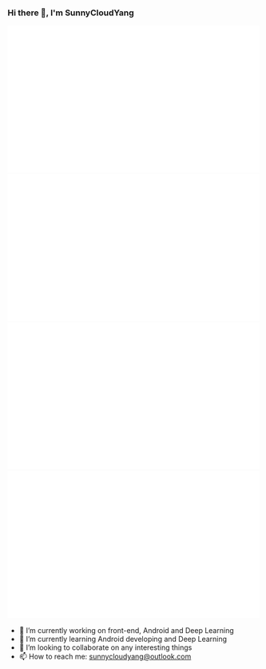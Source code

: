 ### Hi there 👋, I'm SunnyCloudYang

<!--
**SunnyCloudYang/SunnyCloudYang** is a ✨ _special_ ✨ repository because its `README.md` (this file) appears on your GitHub profile.

Here are some ideas to get you started:

- 🤔 I’m looking for help with ...
- 💬 Ask me about ...
- 😄 Pronouns: ...
- ⚡ Fun fact: ...
-->

![](https://raw.githubusercontent.com/SunnyCloudYang/github-stats/master/generated/languages.svg#gh-dark-mode-only)
![](https://raw.githubusercontent.com/SunnyCloudYang/github-stats/master/generated/languages.svg#gh-light-mode-only)
![](https://raw.githubusercontent.com/SunnyCloudYang/github-stats/master/generated/overview.svg#gh-dark-mode-only)
![](https://raw.githubusercontent.com/SunnyCloudYang/github-stats/master/generated/overview.svg#gh-light-mode-only)

- 🔭 I’m currently working on front-end, Android and Deep Learning
- 🌱 I’m currently learning Android developing and Deep Learning
- 👯 I’m looking to collaborate on any interesting things
- 📫 How to reach me: sunnycloudyang@outlook.com
